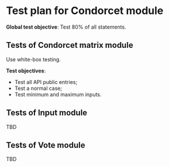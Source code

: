 # Test plan for Condorcet module #

**Global test objective**: Test 80% of all statements.


## Tests of Condorcet matrix module ##

Use white-box testing.

**Test objectives**:
* Test all API public entries;
* Test a normal case;
* Test minimum and maximum inputs.


## Tests of Input module ##

TBD

## Tests of Vote module ##

TBD
